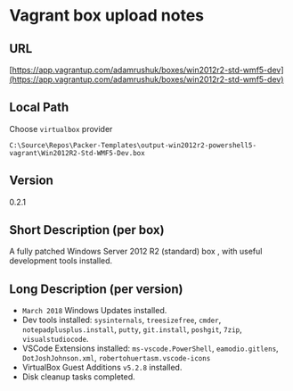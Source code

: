 # Vagrant box upload notes

## URL

[https://app.vagrantup.com/adamrushuk/boxes/win2012r2-std-wmf5-dev](https://app.vagrantup.com/adamrushuk/boxes/win2012r2-std-wmf5-dev)

## Local Path

Choose `virtualbox` provider

`C:\Source\Repos\Packer-Templates\output-win2012r2-powershell5-vagrant\Win2012R2-Std-WMF5-Dev.box`

## Version

0.2.1

## Short Description (per box)

A fully patched Windows Server 2012 R2 (standard) box , with useful development tools installed.

## Long Description (per version)

- `March 2018` Windows Updates installed.
- Dev tools installed: `sysinternals`, `treesizefree`, `cmder`, `notepadplusplus.install`, `putty`, `git.install`, `poshgit`, `7zip`, `visualstudiocode`.
- VSCode Extensions installed: `ms-vscode.PowerShell`, `eamodio.gitlens`, `DotJoshJohnson.xml`, `robertohuertasm.vscode-icons`
- VirtualBox Guest Additions `v5.2.8` installed.
- Disk cleanup tasks completed.
